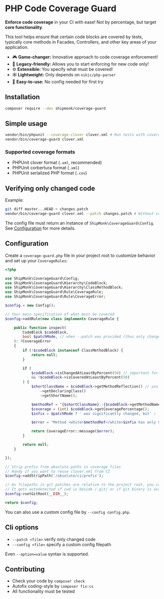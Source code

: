 # PHP Code Coverage Guard

**Enforce code coverage** in your CI with ease! Not by percentage, but target **core functionality**.

This tool helps ensure that certain code blocks are covered by tests, typically core methods in Facades, Controllers, and other key areas of your application.

- 🎮 **Game-changer:** Innovative approach to code coverage enforcement!
- 💾 **Legacy-friendly:** Allows you to start enforcing for new code only!
- ⚙️ **Extensible:** You specify what must be covered!
- 🕸️ **Lightweight:** Only depends on `nikic/php-parser`
- 🍰 **Easy-to-use:** No config needed for first try

## Installation

```sh
composer require --dev shipmonk/coverage-guard
```

## Simple usage

```sh
vendor/bin/phpunit --coverage-clover clover.xml # Run tests with coverage
vendor/bin/coverage-guard clover.xml
```

### Supported coverage formats
- PHPUnit clover format (`.xml`, recommended)
- PHPUnit corbertura format (`.xml`)
- PHPUnit serialized PHP format (`.cov`)

## Verifying only changed code

Example:
```sh
git diff master...HEAD > changes.patch
vendor/bin/coverage-guard clover.xml --patch changes.patch # Without config, reports only fully new methods with 0% line coverage
```

The config file must return an instance of `ShipMonk\CoverageGuard\Config`. See [Configuration](#configuration) for more details.

## Configuration

Create a `coverage-guard.php` file in your project root to customize behavior and set up your `CoverageRules`:

```php
<?php

use ShipMonk\CoverageGuard\Config;
use ShipMonk\CoverageGuard\Hierarchy\CodeBlock;
use ShipMonk\CoverageGuard\Hierarchy\ClassMethodBlock;
use ShipMonk\CoverageGuard\Rule\CoverageRule;
use ShipMonk\CoverageGuard\Rule\CoverageError;

$config = new Config();

// Your main specification of what must be covered
$config->addRule(new class implements CoverageRule {

    public function inspect(
        CodeBlock $codeBlock,
        bool $patchMode, // when --patch was provided (thus only changed files and methods are analyzed)
    ): ?CoverageError
    {
        if (!$codeBlock instanceof ClassMethodBlock) {
            return null;
        }

        if (
            $codeBlock->isChangedAtLeastByPercent(50) // important for patch mode, otherwise all lines are considered changed
            && !$codeBlock->isCoveredAtLeastByPercent(50)
        ) {
            $shortClassName = $codeBlock->getMethodReflection() // you can rule based on reflection
                ->getDeclaringClass()
                ->getShortName();

            $methodRef = "{$shortClassName}::{$codeBlock->getMethodName()}";
            $coverage = (int) $codeBlock->getCoveragePercentage();
            $infix = $patchMode ? ' was significantly changed, but' : '';

            $error = "Method <white>$methodRef</white>$infix has only $coverage %% coverage.";

            return CoverageError::message($error);
        }

        return null;
    }

});

// Strip prefix from absolute paths in coverage files
// Handy if you want to reuse clover.xml from CI
$config->addStripPath('/absolute/ci/prefix');

// As filepaths in git patches are relative to the project root, you can specify the root directory here
// It gets autodetected if cwd is beside /.git/ or if git binary is available
$config->setGitRoot(__DIR__);

return $config;
```

You can also use a custom config file by `--config config.php`.

## Cli options

- `--patch <file>` verify only changed code
- `--config <file>` specify a custom config filepath

Even `--option=value` syntax is supported.

## Contributing
- Check your code by `composer check`
- Autofix coding-style by `composer fix:cs`
- All functionality must be tested
